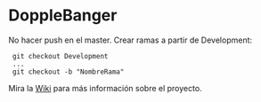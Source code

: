 # DoppleBanger
No hacer push en el master. Crear ramas a partir de Development:
    
     git checkout Development 
     ...
     git checkout -b "NombreRama"

Mira la [Wiki](https://github.com/C-Tas/DoppleBanger/wiki) para más información sobre el proyecto.